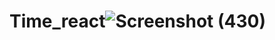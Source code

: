 # Time_react![Screenshot (430)](https://user-images.githubusercontent.com/108628536/233593289-31725900-32a1-4cd7-b0a3-1140c02f65a9.png)
